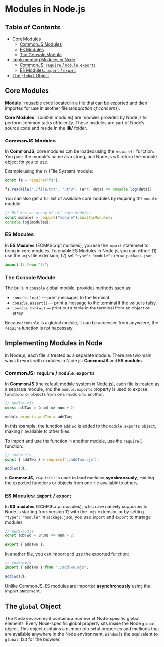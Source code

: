 # Modules in Node.js

## Table of Contents

- [Core Modules](#core-modules)
  - [CommonJS Modules](#commonjs-modules)
  - [ES Modules](#es-modules)
  - [The Console Module](#the-console-module)
- [Implementing Modules in Node](#implementing-modules-in-node)
  - [CommonJS: `require` / `module.exports`](#commonjs-require--moduleexports)
  - [ES Modules: `import` / `export`](#es-modules-import--export)
- [The `global` Object](#the-global-object)

## Core Modules

**Module** : reusable code located in a file that can be exported and then imported for use in another file (_separation of concerns_).

**Core Modules** : (built-in modules) are modules provided by Node.js to perform common tasks efficiently. These modules are part of Node's source code and reside in the **lib/** folder.

### CommonJS Modules

In **CommonJS**, core modules can be loaded using the `require()` function. You pass the module’s name as a string, and Node.js will return the module object for you to use.

Example using the `fs` (File System) module:

```js
const fs = require("fs");

fs.readFile("./file.txt", "utf8", (err, data) => console.log(data));
```

You can also get a full list of available core modules by requiring the `module` module:

```cjs
// Returns an array of all core modules
const modules = require("module").builtinModules;
console.log(modules);
```

### ES Modules

In **ES Modules** (ECMAScript modules), you use the `import` statement to bring in core modules. To enable ES Modules in Node.js, you can either: (1) use the `.mjs` file extension, (2) set `"type": "module"` in your `package.json`.

```js
import fs from "fs";
```

### The Console Module

The built-in `console` global module, provides methods such as:

- `console.log()` — print messages to the terminal.
- `console.assert()` — print a message to the terminal if the value is falsy.
- `console.table()` — print out a table in the terminal from an object or array.

Because `console` is a global module, it can be accessed from anywhere, the `require` function is not necessary.

## Implementing Modules in Node

In Node.js, each file is treated as a separate module. There are two main ways to work with modules in Node.js: **CommonJS** and **ES modules**.

### CommonJS: `require` / `module.exports`

In **CommonJS** (the default module system in Node.js), each file is treated as a separate module, and the `module.exports` property is used to expose functions or objects from one module to another.

```cjs
// addTwo.cjs
const addTwo = (num) => num + 2;

module.exports.addTwo = addTwo;
```

In this example, the function `addTwo` is added to the `module.exports object`, making it available to other files.

To import and use the function in another module, use the `require()` function:

```cjs
// index.cjs
const { addTwo } = require("./addTwo.cjs");

addTwo(3);
```

n **CommonJS**, `require()` is used to load modules **synchronously**, making the exported functions or objects from one file available to others.

### ES Modules: `import` / `export`

In **ES modules** (ECMAScript modules), which are natively supported in Node.js starting from version 12 with the `.mjs` extension or by setting `"type": "module"` in `package.json`, you use `import` and `export` to manage modules.

```mjs
// addTwo.mjs
const addTwo = (num) => num + 2;

export { addTwo };
```

In another file, you can import and use the exported function:

```mjs
// index.mjs
import { addTwo } from "./addTwo.mjs";

addTwo(3);
```

Unlike CommonJS, ES modules are imported **asynchronously** using the import statement.

## The `global` Object

The Node environment contains a number of Node-specific global elements. Every Node-specific global property sits inside the Node `global` object. This object contains a number of useful properties and methods that are available anywhere in the Node environment. `Window` is the equivalent to `global`, but for the browser.
